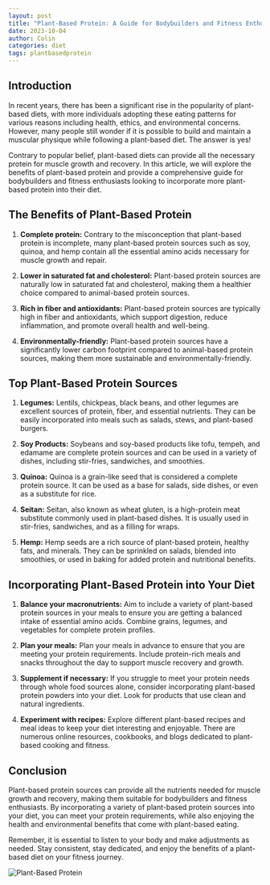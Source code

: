 ```yaml
---
layout: post
title: "Plant-Based Protein: A Guide for Bodybuilders and Fitness Enthusiasts"
date: 2023-10-04
author: Colin
categories: diet
tags: plantbasedprotein
---
```


## Introduction

In recent years, there has been a significant rise in the popularity of plant-based diets, with more individuals adopting these eating patterns for various reasons including health, ethics, and environmental concerns. However, many people still wonder if it is possible to build and maintain a muscular physique while following a plant-based diet. The answer is yes!

Contrary to popular belief, plant-based diets can provide all the necessary protein for muscle growth and recovery. In this article, we will explore the benefits of plant-based protein and provide a comprehensive guide for bodybuilders and fitness enthusiasts looking to incorporate more plant-based protein into their diet.

## The Benefits of Plant-Based Protein

1. **Complete protein:** Contrary to the misconception that plant-based protein is incomplete, many plant-based protein sources such as soy, quinoa, and hemp contain all the essential amino acids necessary for muscle growth and repair.

2. **Lower in saturated fat and cholesterol:** Plant-based protein sources are naturally low in saturated fat and cholesterol, making them a healthier choice compared to animal-based protein sources.

3. **Rich in fiber and antioxidants:** Plant-based protein sources are typically high in fiber and antioxidants, which support digestion, reduce inflammation, and promote overall health and well-being.

4. **Environmentally-friendly:** Plant-based protein sources have a significantly lower carbon footprint compared to animal-based protein sources, making them more sustainable and environmentally-friendly.

## Top Plant-Based Protein Sources

1. **Legumes:** Lentils, chickpeas, black beans, and other legumes are excellent sources of protein, fiber, and essential nutrients. They can be easily incorporated into meals such as salads, stews, and plant-based burgers.

2. **Soy Products:** Soybeans and soy-based products like tofu, tempeh, and edamame are complete protein sources and can be used in a variety of dishes, including stir-fries, sandwiches, and smoothies.

3. **Quinoa:** Quinoa is a grain-like seed that is considered a complete protein source. It can be used as a base for salads, side dishes, or even as a substitute for rice.

4. **Seitan:** Seitan, also known as wheat gluten, is a high-protein meat substitute commonly used in plant-based dishes. It is usually used in stir-fries, sandwiches, and as a filling for wraps.

5. **Hemp:** Hemp seeds are a rich source of plant-based protein, healthy fats, and minerals. They can be sprinkled on salads, blended into smoothies, or used in baking for added protein and nutritional benefits.

## Incorporating Plant-Based Protein into Your Diet

1. **Balance your macronutrients:** Aim to include a variety of plant-based protein sources in your meals to ensure you are getting a balanced intake of essential amino acids. Combine grains, legumes, and vegetables for complete protein profiles.

2. **Plan your meals:** Plan your meals in advance to ensure that you are meeting your protein requirements. Include protein-rich meals and snacks throughout the day to support muscle recovery and growth.

3. **Supplement if necessary:** If you struggle to meet your protein needs through whole food sources alone, consider incorporating plant-based protein powders into your diet. Look for products that use clean and natural ingredients.

4. **Experiment with recipes:** Explore different plant-based recipes and meal ideas to keep your diet interesting and enjoyable. There are numerous online resources, cookbooks, and blogs dedicated to plant-based cooking and fitness.

## Conclusion

Plant-based protein sources can provide all the nutrients needed for muscle growth and recovery, making them suitable for bodybuilders and fitness enthusiasts. By incorporating a variety of plant-based protein sources into your diet, you can meet your protein requirements, while also enjoying the health and environmental benefits that come with plant-based eating.

Remember, it is essential to listen to your body and make adjustments as needed. Stay consistent, stay dedicated, and enjoy the benefits of a plant-based diet on your fitness journey.

![Plant-Based Protein](https://source.unsplash.com/1600x900/?plant-basedprotein)
